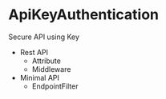 # ApiKeyAuthentication

Secure API using Key

- Rest API
  - Attribute
  - Middleware
- Minimal API 
  - EndpointFilter
